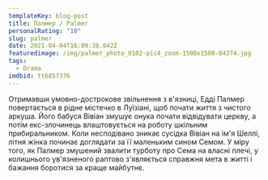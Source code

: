 ```yaml
---
templateKey: blog-post
title: Палмер / Palmer
personalRating: "10"
slug: palmer
date: 2021-04-04T16:09:38.842Z
featuredimage: /img/palmer_photo_0102-pic4_zoom-1500x1500-84374.jpg
tags:
  - Drama
imdbid: tt6857376
---
```

Отримавши умовно-дострокове звільнення з в'язниці, Едді Палмер повертається в рідне містечко в Луїзіані, щоб почати життя з чистого аркуша. Його бабуся Вівіан змушує онука почати відвідувати церкву, а потім екс-злочинець влаштовується на роботу шкільним прибиральником. Коли несподівано зникає сусідка Вівіан на ім'я Шеллі, літня жінка починає доглядати за її маленьким сином Семом. У міру того, як Палмер змушений звалити турботу про Сема на власні плечі, у колишнього ув'язненого раптово з'являється справжня мета в житті і бажання боротися за краще майбутнє.